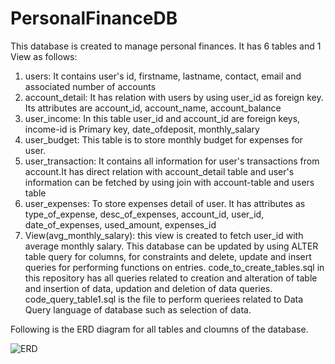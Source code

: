 # PersonalFinanceDB
This database is created to manage personal finances. It has 6 tables and 1 View as follows:
1) users: It contains user's id, firstname, lastname, contact, email and associated number of accounts
2) account_detail: It has relation with users by using user_id as foreign key. Its attributes are account_id, account_name, account_balance
3) user_income: In this table user_id and account_id are foreign keys, income-id is Primary key, date_ofdeposit, monthly_salary
4) user_budget: This table is to store monthly budget for expenses for user.
5) user_transaction: It contains all information for user's transactions from account.It has direct relation with account_detail table and user's information can be fetched by using join with account-table and users table
6) user_expenses: To store expenses detail of user. It has attributes as type_of_expense, desc_of_expenses, account_id, user_id, date_of_expenses, used_amount, expenses_id
7) View(avg_monthly_salary): this view is created to fetch user_id with average monthly salary.
This database can be updated by using ALTER table query for columns, for constraints and delete, update and insert queries for performing functions on entries. code_to_create_tables.sql in this repository has all queries related to creation and alteration of table and insertion of data, updation and deletion of data queries.
code_query_table1.sql is the file to perform queriees related to Data Query language of database such as selection of data.

Following is the ERD diagram for all tables and cloumns of the database.
   
![ERD](https://github.com/VeerpalBravo/PersonalFinanceDB/assets/35980959/6583da0c-0be3-40a1-a769-fb407148dd97)
